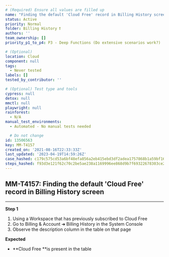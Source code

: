 ```yaml
---
# (Required) Ensure all values are filled up
name: "Finding the default 'Cloud Free' record in Billing History screen"
status: Active
priority: Normal
folder: Billing History ❗
authors: ''
team_ownership: []
priority_p1_to_p4: P3 - Deep Functions (Do extensive scenarios work?)

# (Optional)
location: Cloud
component: null
tags:
  - Never tested
labels: []
tested_by_contributor: ''

# (Optional) Test type and tools
cypress: null
detox: null
mmctl: null
playwright: null
rainforest:
  - N/A
manual_test_environments:
  - Automated - No manual tests needed

  # Do not change
id: 13506563
key: MM-T4157
created_on: '2021-08-16T22:33:33Z'
last_updated: '2023-04-19T14:59:26Z'
case_hashed: c179c575cd53a6bf48efa856a2eb415ebd3df2adea1757868b1a59bf1629bb8055a1afa7d79533bc66daf80d8073466e
steps_hashed: f93d3e121f62c70c2be5ae238a1169996ee868d9b7f69322678303ce2a5ddbacead6c03985bd653e8e39a7a5e78ae0e8
---
```


<!-- (Auto-generated) Based on frontmatter's "key" and "name" -->

## MM-T4157: Finding the default 'Cloud Free' record in Billing History screen

---

**Step 1**

1. Using a Workspace that has previously subscribed to Cloud Free
2. Go to Billing & Account ➜ Billing History in the System Console
3. Observe the description column in the table on that page

**Expected**

- \*\*Cloud Free \*\*is present in the table
